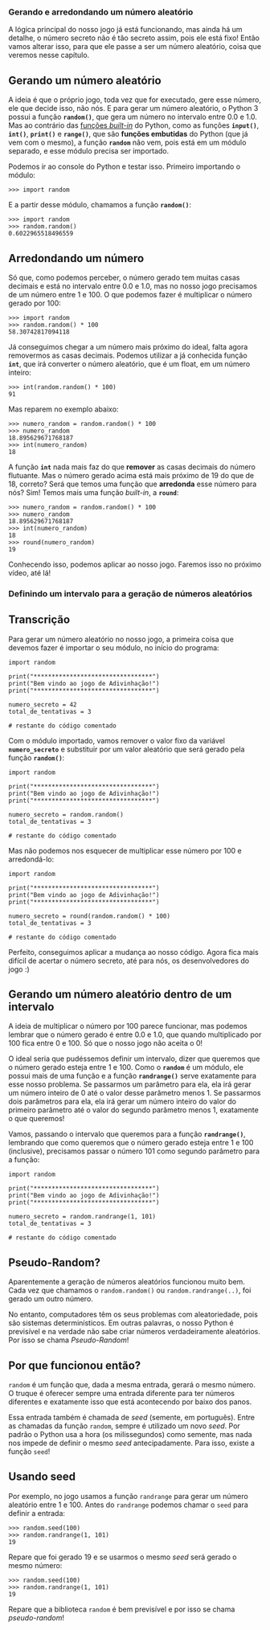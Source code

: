### Gerando e arredondando um número aleatório

A lógica principal do nosso jogo já está funcionando, mas ainda há um detalhe, o número secreto não é tão secreto assim, pois ele está fixo!  Então vamos alterar isso, para que ele passe a ser um número aleatório,  coisa que veremos nesse capítulo.

## Gerando um número aleatório

A ideia é que o próprio jogo, toda vez que for executado, gere esse  número, ele que decide isso, não nós. E para gerar um número aleatório, o Python 3 possui a função **`random()`**, que gera um número no intervalo entre 0.0 e 1.0. Mas ao contrário das [funções *built-in*](https://docs.python.org/3/library/functions.html) do Python, como as funções **`input()`**, **`int()`**, **`print()`** e **`range()`**, que são **funções embutidas** do Python (que já vem com o mesmo), a função **`random`** não vem, pois está em um módulo separado, e esse módulo precisa ser importado.

Podemos ir ao console do Python e testar isso. Primeiro importando o módulo:

```
>>> import random
```

E a partir desse módulo, chamamos a função **`random()`**:

```
>>> import random
>>> random.random()
0.6022965518496559
```

## Arredondando um número

Só que, como podemos perceber, o número gerado tem muitas casas  decimais e está no intervalo entre 0.0 e 1.0, mas no nosso jogo  precisamos de um número entre 1 e 100. O que podemos fazer é multiplicar o número gerado por 100:

```
>>> import random
>>> random.random() * 100
58.30742817094118
```

Já  conseguimos chegar a um número mais próximo do ideal, falta agora  removermos as casas decimais. Podemos utilizar a já conhecida função **`int`**, que irá converter o número aleatório, que é um float, em um número inteiro:

```
>>> int(random.random() * 100)
91
```

Mas reparem no exemplo abaixo:

```
>>> numero_random = random.random() * 100
>>> numero_random
18.895629671768187
>>> int(numero_random)
18
```

A função **`int`** nada mais faz do que **remover** as casas decimais do número flutuante. Mas o número gerado acima está  mais próximo de 19 do que de 18, correto? Será que temos uma função que **arredonda** esse número para nós? Sim! Temos mais uma função *built-in*, a **`round`**:

```
>>> numero_random = random.random() * 100
>>> numero_random
18.895629671768187
>>> int(numero_random)
18
>>> round(numero_random)
19
```

Conhecendo isso, podemos aplicar ao nosso jogo. Faremos isso no próximo vídeo, até lá!





### Definindo um intervalo para a geração de números aleatórios

## Transcrição

Para gerar um número aleatório no nosso jogo, a primeira coisa que devemos fazer é importar o seu módulo, no início do programa:

```
import random

print("*********************************")
print("Bem vindo ao jogo de Adivinhação!")
print("*********************************")

numero_secreto = 42
total_de_tentativas = 3

# restante do código comentado
```

Com o módulo importado, vamos remover o valor fixo da variável **`numero_secreto`** e substituir por um valor aleatório que será gerado pela função **`random()`**:

```
import random

print("*********************************")
print("Bem vindo ao jogo de Adivinhação!")
print("*********************************")

numero_secreto = random.random()
total_de_tentativas = 3

# restante do código comentado
```

Mas não podemos nos esquecer de multiplicar esse número por 100 e arredondá-lo:

```
import random

print("*********************************")
print("Bem vindo ao jogo de Adivinhação!")
print("*********************************")

numero_secreto = round(random.random() * 100)
total_de_tentativas = 3

# restante do código comentado
```

Perfeito, conseguimos aplicar a mudança ao nosso código. Agora fica mais difícil  de acertar o número secreto, até para nós, os desenvolvedores do jogo :)

## Gerando um número aleatório dentro de um intervalo

A ideia de multiplicar o número por 100 parece funcionar, mas podemos lembrar que o número gerado é entre 0.0 e 1.0, que quando multiplicado  por 100 fica entre 0 e 100. Só que o nosso jogo não aceita o 0!

O ideal seria que pudéssemos definir um intervalo, dizer que queremos que o número gerado esteja entre 1 e 100. Como o **`random`** é um módulo, ele possui mais de uma função e a função **`randrange()`** serve exatamente para esse nosso problema. Se passarmos um parâmetro  para ela, ela irá gerar um número inteiro de 0 até o valor desse  parâmetro menos 1. Se passarmos dois parâmetros para ela, ela irá gerar  um número inteiro do valor do primeiro parâmetro até o valor do segundo  parâmetro menos 1, exatamente o que queremos!

Vamos, passando o intervalo que queremos para a função **`randrange()`**, lembrando que como queremos que o número gerado esteja entre 1 e 100  (inclusive), precisamos passar o número 101 como segundo parâmetro para a função:

```
import random

print("*********************************")
print("Bem vindo ao jogo de Adivinhação!")
print("*********************************")

numero_secreto = random.randrange(1, 101)
total_de_tentativas = 3

# restante do código comentado
```





## Pseudo-Random?

Aparentemente a geração de números aleatórios funcionou muito bem. Cada vez que chamamos o `random.random()` ou `random.randrange(..)`, foi gerado um outro número.

No entanto, computadores têm os seus problemas com aleatoriedade,  pois são sistemas determinísticos. Em outras palavras, o nosso Python é  previsível e na verdade não sabe criar números verdadeiramente  aleatórios. Por isso se chama *Pseudo-Random*!

## Por que funcionou então?

`random` é um função que, dada a mesma entrada, gerará o  mesmo número. O truque é oferecer sempre uma entrada diferente para ter  números diferentes e exatamente isso que está acontecendo por baixo dos  panos.

Essa entrada também é chamada de *seed* (semente, em português). Entre as chamadas da função `random`, sempre é utilizado um novo *seed*. Por padrão o Python usa a hora (os milissegundos) como semente, mas nada nos impede de definir o mesmo *seed* antecipadamente. Para isso, existe a função `seed`!

## Usando seed

Por exemplo, no jogo usamos a função `randrange` para gerar um número aleatório entre 1 e 100. Antes do `randrange` podemos chamar o `seed` para definir a entrada:

```
>>> random.seed(100)
>>> random.randrange(1, 101)
19
```

Repare que foi gerado 19 e se usarmos o mesmo *seed* será gerado o mesmo número: 

```
>>> random.seed(100)
>>> random.randrange(1, 101)
19
```

Repare que a biblioteca `random` é bem previsível e por isso se chama *pseudo-random*!